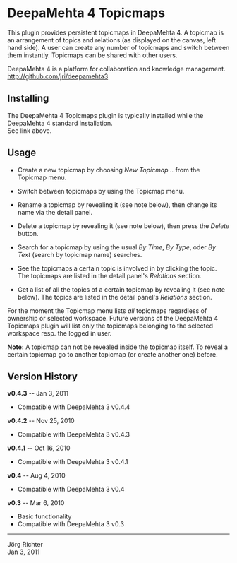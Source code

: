 
DeepaMehta 4 Topicmaps
======================

This plugin provides persistent topicmaps in DeepaMehta 4. A topicmap is an arrangement of topics and relations (as displayed on the canvas, left hand side). A user can create any number of topicmaps and switch between them instantly. Topicmaps can be shared with other users.

DeepaMehta 4 is a platform for collaboration and knowledge management.  
<http://github.com/jri/deepamehta3>


Installing
----------

The DeepaMehta 4 Topicmaps plugin is typically installed while the DeepaMehta 4 standard installation.  
See link above.


Usage
-----

* Create a new topicmap by choosing *New Topicmap...* from the Topicmap menu.

* Switch between topicmaps by using the Topicmap menu.

* Rename a topicmap by revealing it (see note below), then change its name via the detail panel.

* Delete a topicmap by revealing it (see note below), then press the *Delete* button.

* Search for a topicmap by using the usual *By Time*, *By Type*, oder *By Text* (search by topicmap name) searches.

* See the topicmaps a certain topic is involved in by clicking the topic.
  The topicmaps are listed in the detail panel's *Relations* section.

* Get a list of all the topics of a certain topicmap by revealing it (see note below).
  The topics are listed in the detail panel's *Relations* section.

For the moment the Topicmap menu lists _all_ topicmaps regardless of ownership or selected workspace. Future versions of the DeepaMehta 4 Topicmaps plugin will list only the topicmaps belonging to the selected workspace resp. the logged in user.

**Note:** A topicmap can not be revealed inside the topicmap itself. To reveal a certain topicmap go to another topicmap (or create another one) before.


Version History
---------------

**v0.4.3** -- Jan 3, 2011

* Compatible with DeepaMehta 3 v0.4.4

**v0.4.2** -- Nov 25, 2010

* Compatible with DeepaMehta 3 v0.4.3

**v0.4.1** -- Oct 16, 2010

* Compatible with DeepaMehta 3 v0.4.1

**v0.4** -- Aug 4, 2010

* Compatible with DeepaMehta 3 v0.4

**v0.3** -- Mar 6, 2010

* Basic functionality
* Compatible with DeepaMehta 3 v0.3


------------
Jörg Richter  
Jan 3, 2011
